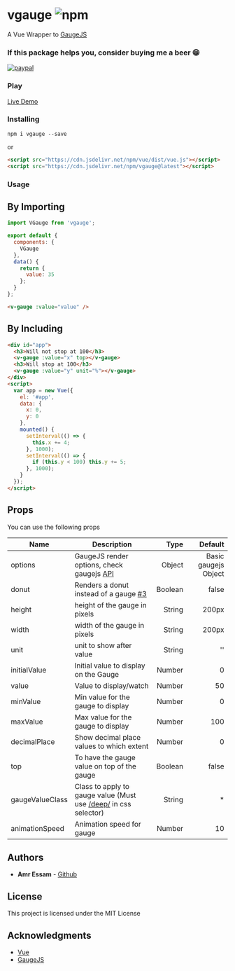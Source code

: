# vgauge ![npm](https://img.shields.io/npm/v/vgauge.svg)

A Vue Wrapper to [GaugeJS](https://github.com/bernii/gauge.js/)

### If this package helps you, consider buying me a beer 😁

[![paypal](https://www.paypalobjects.com/en_US/i/btn/btn_donateCC_LG.gif)](https://www.paypal.me/amroessam/5)

### Play

[Live Demo](https://jz3qoxny63.codesandbox.io/)

### Installing

```shell
npm i vgauge --save
```

or

```html
<script src="https://cdn.jsdelivr.net/npm/vue/dist/vue.js"></script>
<script src="https://cdn.jsdelivr.net/npm/vgauge@latest"></script>
```

### Usage

## By Importing

```js
import VGauge from 'vgauge';

export default {
  components: {
    VGauge
  },
  data() {
    return {
      value: 35
    };
  }
};
```

```html
<v-gauge :value="value" />
```

## By Including

```html
<div id="app">
  <h3>Will not stop at 100</h3>
  <v-gauge :value="x" top></v-gauge>
  <h3>Will stop at 100</h3>
  <v-gauge :value="y" unit="%"></v-gauge>
</div>
<script>
  var app = new Vue({
    el: '#app',
    data: {
      x: 0,
      y: 0
    },
    mounted() {
      setInterval(() => {
        this.x += 4;
      }, 1000);
      setInterval(() => {
        if (this.y < 100) this.y += 5;
      }, 1000);
    }
  });
</script>
```

## Props

You can use the following props

| Name            | Description                                                                                                                          |    Type |              Default |
| --------------- | ------------------------------------------------------------------------------------------------------------------------------------ | ------: | -------------------: |
| options         | GaugeJS render options, check gaugejs [API](http://bernii.github.io/gauge.js/)                                                       |  Object | Basic gaugejs Object |
| donut           | Renders a donut instead of a gauge [#3](https://github.com/amroessam/vgauge/issues/3#issue-482228167)                                | Boolean |                false |
| height          | height of the gauge in pixels                                                                                                        |  String |                200px |
| width           | width of the gauge in pixels                                                                                                         |  String |                200px |
| unit            | unit to show after value                                                                                                             |  String |                   '' |
| initialValue    | Initial value to display on the Gauge                                                                                                |  Number |                    0 |
| value           | Value to display/watch                                                                                                               |  Number |                   50 |
| minValue        | Min value for the gauge to display                                                                                                   |  Number |                    0 |
| maxValue        | Max value for the gauge to display                                                                                                   |  Number |                  100 |
| decimalPlace    | Show decimal place values to which extent                                                                                            |  Number |                    0 |
| top             | To have the gauge value on top of the gauge                                                                                          | Boolean |                false |
| gaugeValueClass | Class to apply to gauge value (Must use [/deep/](https://vue-loader.vuejs.org/guide/scoped-css.html#deep-selectors) in css selector) |  String |                   \* |
| animationSpeed  | Animation speed for gauge                                                                                                            |  Number |                   10 |

## Authors

- **Amr Essam** - [Github](https://github.com/amroessam)

## License

This project is licensed under the MIT License

## Acknowledgments

- [Vue](https://github.com/vuejs/vue)
- [GaugeJS](https://github.com/bernii/gauge.js/)

